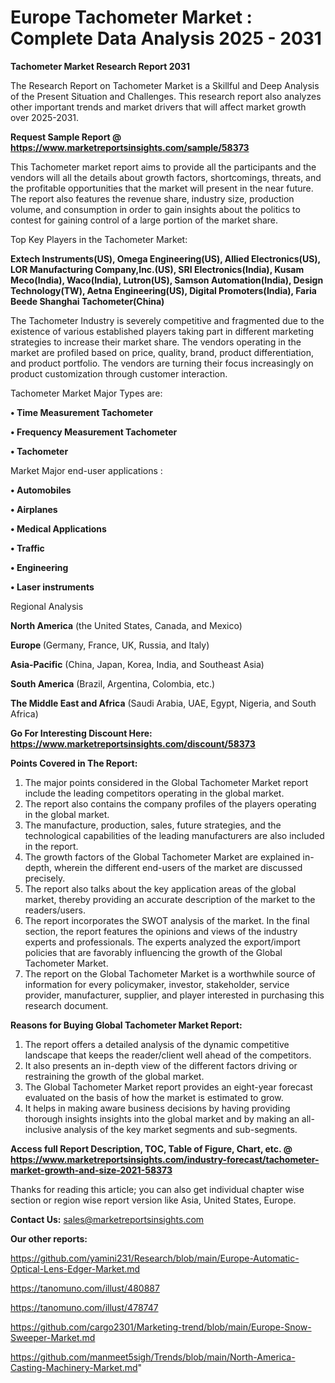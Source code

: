 # Europe Tachometer Market : Complete Data Analysis 2025 - 2031

<strong>Tachometer Market Research Report 2031</strong>

The Research Report on Tachometer Market is a Skillful and Deep Analysis of the Present Situation and Challenges. This research report also analyzes other important trends and market drivers that will affect market growth over 2025-2031.

<strong>Request Sample Report @ <a href=https://www.marketreportsinsights.com/sample/58373>https://www.marketreportsinsights.com/sample/58373</a></strong>

This Tachometer market report aims to provide all the participants and the vendors will all the details about growth factors, shortcomings, threats, and the profitable opportunities that the market will present in the near future. The report also features the revenue share, industry size, production volume, and consumption in order to gain insights about the politics to contest for gaining control of a large portion of the market share.

Top Key Players in the Tachometer Market:

<strong>Extech Instruments(US), Omega Engineering(US), Allied Electronics(US), LOR Manufacturing Company,Inc.(US), SRI Electronics(India), Kusam Meco(India), Waco(India), Lutron(US), Samson Automation(India), Design Technology(TW), Aetna Engineering(US), Digital Promoters(India), Faria Beede Shanghai Tachometer(China)</strong>

The Tachometer Industry is severely competitive and fragmented due to the existence of various established players taking part in different marketing strategies to increase their market share. The vendors operating in the market are profiled based on price, quality, brand, product differentiation, and product portfolio. The vendors are turning their focus increasingly on product customization through customer interaction.

Tachometer Market Major Types are:

<strong>• Time Measurement Tachometer

• Frequency Measurement Tachometer

• Tachometer</strong>

Market Major end-user applications :

<strong>• Automobiles

• Airplanes

• Medical Applications

• Traffic

• Engineering

• Laser instruments</strong>

Regional Analysis

</u><strong><b>North America</b></strong> (the United States, Canada, and Mexico)

<strong><b>Europe </b></strong>(Germany, France, UK, Russia, and Italy)

<strong><b>Asia-Pacific</b></strong> (China, Japan, Korea, India, and Southeast Asia)

<strong><b>South America</b></strong> (Brazil, Argentina, Colombia, etc.)

<strong><b>The Middle East and Africa</b></strong> (Saudi Arabia, UAE, Egypt, Nigeria, and South Africa)

<strong>Go For Interesting Discount Here: <a href=https://www.marketreportsinsights.com/discount/58373>https://www.marketreportsinsights.com/discount/58373</a></strong>

<strong>Points Covered in The Report:</strong>
<ol>
  <li>The major points considered in the Global Tachometer Market report include the leading competitors operating in the global market.</li>
  <li>The report also contains the company profiles of the players operating in the global market.</li>
  <li>The manufacture, production, sales, future strategies, and the technological capabilities of the leading manufacturers are also included in the report.</li>
  <li>The growth factors of the Global Tachometer Market are explained in-depth, wherein the different end-users of the market are discussed precisely.</li>
  <li>The report also talks about the key application areas of the global market, thereby providing an accurate description of the market to the readers/users.</li>
  <li>The report incorporates the SWOT analysis of the market. In the final section, the report features the opinions and views of the industry experts and professionals. The experts analyzed the export/import policies that are favorably influencing the growth of the Global Tachometer Market.</li>
  <li>The report on the Global Tachometer Market is a worthwhile source of information for every policymaker, investor, stakeholder, service provider, manufacturer, supplier, and player interested in purchasing this research document.</li>
</ol>
<strong>Reasons for Buying Global Tachometer Market Report:</strong>

<ol>
  <li>The report offers a detailed analysis of the dynamic competitive landscape that keeps the reader/client well ahead of the competitors.</li>
  <li>It also presents an in-depth view of the different factors driving or restraining the growth of the global market.</li>
  <li>The Global Tachometer Market report provides an eight-year forecast evaluated on the basis of how the market is estimated to grow.</li>
  <li>It helps in making aware business decisions by having providing thorough insights insights into the global market and by making an all-inclusive analysis of the key market segments and sub-segments.</li>
</ol>
<strong>Access full Report Description, TOC, Table of Figure, Chart, etc. @ <a href=https://www.marketreportsinsights.com/industry-forecast/tachometer-market-growth-and-size-2021-58373>https://www.marketreportsinsights.com/industry-forecast/tachometer-market-growth-and-size-2021-58373</a></strong>


Thanks for reading this article; you can also get individual chapter wise section or region wise report version like Asia, United States, Europe.

<strong>Contact Us:</strong>
sales@marketreportsinsights.com

<strong>Our other reports:</strong>

<a href=https://github.com/yamini231/Research/blob/main/Europe-Automatic-Optical-Lens-Edger-Market.md>https://github.com/yamini231/Research/blob/main/Europe-Automatic-Optical-Lens-Edger-Market.md</a>

<a href=https://tanomuno.com/illust/480887>https://tanomuno.com/illust/480887</a>

<a href=https://tanomuno.com/illust/478747>https://tanomuno.com/illust/478747</a>

<a href=https://github.com/cargo2301/Marketing-trend/blob/main/Europe-Snow-Sweeper-Market.md>https://github.com/cargo2301/Marketing-trend/blob/main/Europe-Snow-Sweeper-Market.md</a>

<a href=https://github.com/manmeet5sigh/Trends/blob/main/North-America-Casting-Machinery-Market.md>https://github.com/manmeet5sigh/Trends/blob/main/North-America-Casting-Machinery-Market.md</a>"
